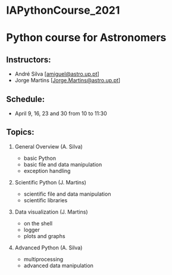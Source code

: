 # IAPythonCourse_2021

# Python course for Astronomers

## Instructors:

- André Silva [amiguel@astro.up.pt]
- Jorge Martins [Jorge.Martins@astro.up.pt]

## Schedule:

- April 9, 16, 23 and 30 from 10 to 11:30

## Topics:
1. General Overview	(A. Silva)
	- basic Python
	- basic file and data manipulation
	- exception handling

2. Scientific Python  (J. Martins)
	- scientific file and data manipulation
	- scientific libraries

3. Data visualization (J. Martins)
	- on the shell
	- logger
	- plots and graphs

4. Advanced Python (A. Silva)
	- multiprocessing
	- advanced data manipulation
